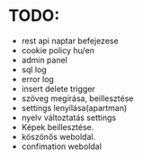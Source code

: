 # TODO:
* rest api naptar befejezese
* cookie policy hu/en
* admin panel
* sql log
* error log
* insert delete trigger
* szöveg megírása, beillesztése
* settings lenyílása(apartman)
* nyelv változtatás settings
* Képek beillesztése.
* köszönős weboldal. 
* confimation weboldal 


